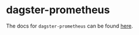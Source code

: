 # dagster-prometheus

The docs for `dagster-prometheus` can be found
[here](https://docs.dagster.io/apidocs/libraries/dagster_prometheus).
